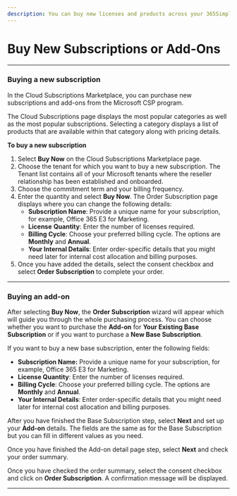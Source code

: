 ```yaml
---
description: You can buy new licenses and products across your 365Simple tenant.
---
```


# Buy New Subscriptions or Add-Ons

***

### Buying a new subscription

In the Cloud Subscriptions Marketplace, you can purchase new subscriptions and add-ons from the Microsoft CSP program.

The Cloud Subscriptions page displays the most popular categories as well as the most popular subscriptions. Selecting a category displays a list of products that are available within that category along with pricing details.

**To buy a new subscription**

1. Select **Buy Now** on the Cloud Subscriptions Marketplace page.
2. Choose the tenant for which you want to buy a new subscription. The Tenant list contains all of your Microsoft tenants where the reseller relationship has been established and onboarded.
3. Choose the commitment term and your billing frequency.
4. Enter the quantity and select **Buy Now**. The Order Subscription page displays where you can change the following details:
   * **Subscription Name**: Provide a unique name for your subscription, for example, Office 365 E3 for Marketing.
   * **License** **Quantity**: Enter the number of licenses required.
   * **Billing Cycle**: Choose your preferred billing cycle. The options are **Monthly** and **Annual**.
   * **Your Internal Details**: Enter order-specific details that you might need later for internal cost allocation and billing purposes.
5. Once you have added the details, select the consent checkbox and select **Order Subscription** to complete your order.

***

### Buying an add-on

After selecting **Buy Now**, the **Order Subscription** wizard will appear which will guide you through the whole purchasing process. You can choose whether you want to purchase the **Add-on** for **Your Existing Base Subscription** or if you want to purchase a **New Base Subscription**.

If you want to buy a new base subscription, enter the following fields:&#x20;

* **Subscription Name:** Provide a unique name for your subscription, for example, Office 365 E3 for Marketing.
* **License Quantity**: Enter the number of licenses required.
* **Billing Cycle**: Choose your preferred billing cycle. The options are **Monthly** and **Annual**.
* **Your Internal Details**: Enter order-specific details that you might need later for internal cost allocation and billing purposes.

After you have finished the Base Subscription step, select **Next** and set up your **Add-on** details. The fields are the same as for the Base Subscription but you can fill in different values as you need.

Once you have finished the Add-on detail page step, select **Next** and check your order summary.

Once you have checked the order summary, select the consent checkbox and click on **Order Subscription**. A confirmation message will be displayed.

***
